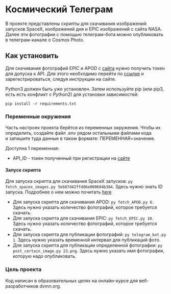 # Космический Телеграм
В проекте представлены скрипты для скачивания изображений: запусков SpaceX, изображений дня и EPIC изображений с сайта NASA. Далее эти фотографии с помощью телеграм-бота можно опубликовать в телеграм-канале о Cosmos Photo.


## Как установить
Для скачивания фотографий EPIC и APOD с [сайта](https://nasa.gov/) нужно получить токен для допуска к API.
Для этого необхлдимо перейти по [ссылке](https://api.nasa.gov/)  и зарегестрироваться, следуя инструкции на сайте.

Python3 должен быть уже установлен. Затем используйте pip (или pip3, есть есть конфликт с Python2) для установки зависимостей:

`pip install -r requirements.txt`

### Переменные окружения
Часть настроек проекта берётся из переменных окружения. Чтобы их определить, создайте файл .env рядом остальными файлами кода  
и запишите туда данные в таком формате: ПЕРЕМЕННАЯ=значение.

Доступна 1 переменная:
* API_ID - токен полученный при регистрации на [сайте](https://api.nasa.gov/)


#### Запуск скрипта
Для запуска скрипта для скачивания SpaceX запусков: `py fetch_spacex_images.py 5eb87d42ffd86e000604b384`. Здесь нужно знать ID запуска. Подробнее о нем можно почитать [here](https://github.com/r-spacex/SpaceX-API/blob/master/docs/launches/v5/all.md)
* Для запуска скрипта для скачивания APOD: `py fetch_APOD.py 6`. Здесь нужно указать количество фотографий, которое требуется скачать.
* Для запуска скрипта для скачивания EPIC: `py fetch_EPIC.py 10`. Здесь нужно указать количество фотографий, которое требуется скачать.
* Для запуска скрипта для публикации фотографий: `py telegram_bot.py 1`. Здесь нужно указать временной интервал для публикаций фото.
* Для запуска скрипта для публикации определенной фотографии: `py post_certain_image.py 23.png`. Здесь нужно указать имя фотографии, которую надо опубликовать.


### Цель проекта
Код написан в образовательных целях на онлайн-курсе для веб-разработчиков dvmn.org.
